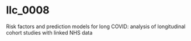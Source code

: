 # llc_0008
Risk factors and prediction models for long COVID: analysis of longitudinal cohort studies with linked NHS data 
